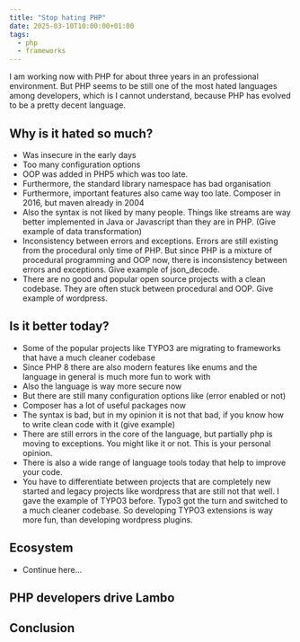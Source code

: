 ```yaml
---
title: "Stop hating PHP"
date: 2025-03-10T10:00:00+01:00
tags:
  - php
  - frameworks
---
```



I am working now with PHP for about three years in an professional environment. But PHP seems to be still one of the most hated languages among developers, which is I cannot understand, 
because PHP has evolved to be a pretty decent language.

## Why is it hated so much?

- Was insecure in the early days
- Too many configuration options
- OOP was added in PHP5 which was too late.
- Furthermore, the standard library namespace has bad organisation
- Furthermore, important features also came way too late. Composer in 2016, but maven already in 2004
- Also the syntax is not liked by many people. Things like streams are way better implemented in Java or Javascript than they are in PHP. (Give example of data transformation)
- Inconsistency between errors and exceptions. Errors are still existing from the procedural only time of PHP. But since PHP is a mixture of procedural programming and OOP now, there is inconsistency between errors and exceptions. Give example of json_decode.
- There are no good and popular open source projects with a clean codebase. They are often stuck between procedural and OOP. Give example of wordpress.

## Is it better today?

- Some of the popular projects like TYPO3 are migrating to frameworks that have a much cleaner codebase
- Since PHP 8 there are also modern features like enums and the language in general is much more fun to work with
- Also the language is way more secure now
- But there are still many configuration options like (error enabled or not)
- Composer has a lot of useful packages now
- The syntax is bad, but in my opinion it is not that bad, if you know how to write clean code with it (give example)
- There are still errors in the core of the language, but partially php is moving to exceptions. You might like it or not. This is your personal opinion.
- There is also a wide range of language tools today that help to improve your code.
- You have to differentiate between projects that are completely new started and legacy projects like wordpress that are still not that well. I gave the example of TYPO3 before. Typo3 got the turn and switched to a much cleaner codebase. So developing TYPO3 extensions is way more fun, than developing wordpress plugins.

## Ecosystem

- Continue here...

## PHP developers drive Lambo

## Conclusion
